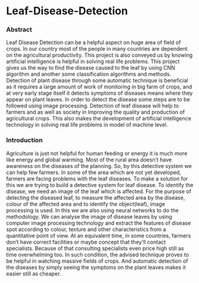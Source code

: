 # Leaf-Disease-Detection


### Abstract
Leaf Disease Detection can be a helpful aspect on huge area of field of crops. In our country most of the people in many countries are dependent on the agricultural productivity. This project is also conveyed us by knowing artificial intelligence is helpful in solving real life problems. This project gives us the way to find the disease caused to the leaf by using CNN algorithm and another some classification algorithms and methods. Detection of plant disease through some automatic technique is beneficial as it requires a large amount of work of monitoring in big farm of crops, and at very early stage itself it detects symptoms of diseases means where they appear on plant leaves. In order to detect the disease some steps are to be followed using image processing. Detection of leaf disease will help to farmers and as well as society in Improving the quality and production of agricultural crops. This also makes the development of artificial intelligence technology in solving real life problems in model of machine level.


### Introduction
Agriculture is just not helpful for human feeding or energy it is much more like energy and global warming. Most of the rural area doesn’t have awareness on the diseases of the planning. So, by this detective system we can help few farmers. In some of the area which are not yet developed, farmers are facing problems with the leaf diseases. To make a solution for this we are trying to build a detective system for leaf disease. To identify the disease, we need an image of the leaf which is affected. For the purpose of detecting the diseased leaf, to measure the affected area by the disease, colour of the affected area and to identify the object(leaf), image processing is used. In this we are also using neural networks to do the methodology. We can analyse the image of disease leaves by using computer image processing technology and extract the features of disease spot according to colour, texture and other characteristics from a quantitative point of view. At an equivalent time, in some countries, farmers don’t have correct facilities or maybe concept that they'll contact specialists. Because of that consulting specialists even price high still as time overwhelming too. In such condition, the advised technique proves to be helpful in watching massive fields of crops. And automatic detection of the diseases by simply seeing the symptoms on the plant leaves makes it easier still as cheaper.
